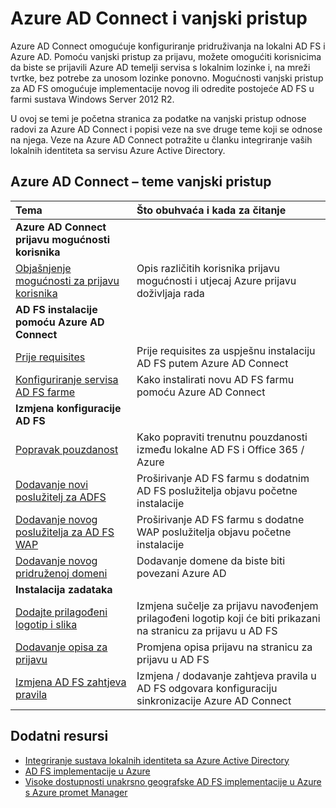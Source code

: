 <properties
    pageTitle="Azure AD Connect i vanjski pristup | Microsoft Azure"
    description="Ova stranica je središnje mjesto za sve dokumentaciju o AD FS operacije pomoću Azure AD Connect"
    services="active-directory"
    documentationCenter=""
    authors="anandyadavmsft"
    manager="femila"
    editor=""/>

<tags
    ms.service="active-directory"
    ms.workload="identity"
    ms.tgt_pltfrm="na"
    ms.devlang="na"
    ms.topic="article"
    ms.date="10/03/2016"
    ms.author="anandy"/>


# <a name="azure-ad-connect-and-federation"></a>Azure AD Connect i vanjski pristup

Azure AD Connect omogućuje konfiguriranje pridruživanja na lokalni AD FS i Azure AD. Pomoću vanjski pristup za prijavu, možete omogućiti korisnicima da biste se prijavili Azure AD temelji servisa s lokalnim lozinke i, na mreži tvrtke, bez potrebe za unosom lozinke ponovno. Mogućnosti vanjski pristup za AD FS omogućuje implementacije novog ili odredite postojeće AD FS u farmi sustava Windows Server 2012 R2.

U ovoj se temi je početna stranica za podatke na vanjski pristup odnose radovi za Azure AD Connect i popisi veze na sve druge teme koji se odnose na njega. Veze na Azure AD Connect potražite u članku integriranje vaših lokalnih identiteta sa servisu Azure Active Directory.

## <a name="azure-ad-connect---federation-topics"></a>Azure AD Connect – teme vanjski pristup

| Tema | Što obuhvaća i kada za čitanje |
|:------|:-----------|
| **Azure AD Connect prijavu mogućnosti korisnika** ||
| [Objašnjenje mogućnosti za prijavu korisnika](active-directory-aadconnect-user-signin.md) | Opis različitih korisnika prijavu mogućnosti i utjecaj Azure prijavu doživljaja rada |
| **AD FS instalacije pomoću Azure AD Connect**||
| [Prije requisites](active-directory-aadconnect-get-started-custom.md#ad-fs-configuration-pre-requisites) | Prije requisites za uspješnu instalaciju AD FS putem Azure AD Connect|
| [Konfiguriranje servisa AD FS farme](active-directory-aadconnect-get-started-custom.md#configuring-federation-with-ad-fs) | Kako instalirati novu AD FS farmu pomoću Azure AD Connect |
| **Izmjena konfiguracije AD FS** | |
| [Popravak pouzdanost](active-directory-aadconnect-federation-management.md#reparing-the-trust) | Kako popraviti trenutnu pouzdanosti između lokalne AD FS i Office 365 / Azure |
| [Dodavanje novi poslužitelj za ADFS](active-directory-aadconnect-federation-management.md#adding-a-new-ad-fs-server) | Proširivanje AD FS farmu s dodatnim AD FS poslužitelja objavu početne instalacije |
| [Dodavanje novog poslužitelja za AD FS WAP](active-directory-aadconnect-federation-management.md#adding-a-new-wap-server) | Proširivanje AD FS farmu s dodatne WAP poslužitelja objavu početne instalacije |
| [Dodavanje novog pridruženoj domeni](active-directory-aadconnect-federation-management.md#add-a-new-federated-domain) | Dodavanje domene da biste biti povezani Azure AD |
|**Instalacija zadataka**||
| [Dodajte prilagođeni logotip i slika](active-directory-aadconnect-federation-management.md#add-custom-company-logo-or-illustration)| Izmjena sučelje za prijavu navođenjem prilagođeni logotip koji će biti prikazani na stranicu za prijavu u AD FS |
| [Dodavanje opisa za prijavu](active-directory-aadconnect-federation-management.md#add-sign-in-description) | Promjena opisa prijavu na stranicu za prijavu u AD FS | 
| [Izmjena AD FS zahtjeva pravila](active-directory-aadconnect-federation-management.md#modifying-ad-fs-claim-rules) | Izmjena / dodavanje zahtjeva pravila u AD FS odgovara konfiguraciju sinkronizacije Azure AD Connect |


## <a name="additional-resources"></a>Dodatni resursi

* [Integriranje sustava lokalnih identiteta sa Azure Active Directory](active-directory-aadconnect.md)
* [AD FS implementacije u Azure](active-directory-aadconnect-azure-adfs.md)
* [Visoke dostupnosti unakrsno geografske AD FS implementacije u Azure s Azure promet Manager](active-directory-adfs-in-azure-with-azure-traffic-manager.md)


